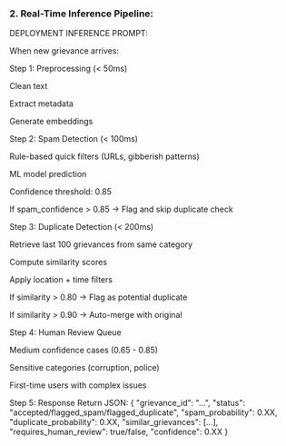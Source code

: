 ### 2. Real-Time Inference Pipeline:
DEPLOYMENT INFERENCE PROMPT:

When new grievance arrives:

Step 1: Preprocessing (< 50ms)

Clean text

Extract metadata

Generate embeddings

Step 2: Spam Detection (< 100ms)

Rule-based quick filters (URLs, gibberish patterns)

ML model prediction

Confidence threshold: 0.85

If spam_confidence > 0.85 → Flag and skip duplicate check

Step 3: Duplicate Detection (< 200ms)

Retrieve last 100 grievances from same category

Compute similarity scores

Apply location + time filters

If similarity > 0.80 → Flag as potential duplicate

If similarity > 0.90 → Auto-merge with original

Step 4: Human Review Queue

Medium confidence cases (0.65 - 0.85)

Sensitive categories (corruption, police)

First-time users with complex issues

Step 5: Response Return JSON: { "grievance_id": "...", "status": "accepted/flagged_spam/flagged_duplicate", "spam_probability": 0.XX, "duplicate_probability": 0.XX, "similar_grievances": [...], "requires_human_review": true/false, "confidence": 0.XX }
